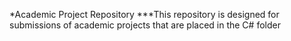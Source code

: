 *Academic Project Repository
***This repository is designed for submissions of academic projects that are placed in the C# folder
